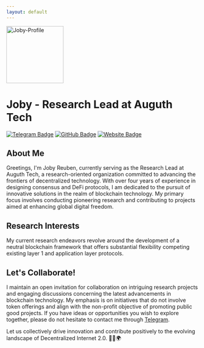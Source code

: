 ```yaml
---
layout: default
---
```


<img src="{{site.baseurl}}/assets/images/joby.png" alt="Joby-Profile" width="150" height="150">


# Joby - Research Lead at Auguth Tech

[![Telegram Badge](https://img.shields.io/badge/Telegram-Message-blue?style=for-the-badge&logo=telegram)](https://t.me/jobyreuben)
[![GitHub Badge](https://img.shields.io/badge/GitHub-Follow-<COLOR>?style=for-the-badge&logo=github)](https://github.com/jobyreuben)
[![Website Badge](https://img.shields.io/badge/Personal%20Website-Visit-ff69b4?style=for-the-badge&logo=google-chrome)](https://jobyreuben.in)

## About Me

Greetings, I'm Joby Reuben, currently serving as the Research Lead at Auguth Tech, a research-oriented organization committed to advancing the frontiers of decentralized technology. With over four years of experience in designing consensus and DeFi protocols, I am dedicated to the pursuit of innovative solutions in the realm of blockchain technology. My primary focus involves conducting pioneering research and contributing to projects aimed at enhancing global digital freedom.

## Research Interests

My current research endeavors revolve around the development of a neutral blockchain framework that offers substantial flexibility competing existing layer 1 and application layer protocols.

## Let's Collaborate!

I maintain an open invitation for collaboration on intriguing research projects and engaging discussions concerning the latest advancements in blockchain technology. My emphasis is on initiatives that do not involve token offerings and align with the non-profit objective of promoting public good projects. If you have ideas or opportunities you wish to explore together, please do not hesitate to contact me through [Telegram](https://t.me/JobyReuben).

Let us collectively drive innovation and contribute positively to the evolving landscape of Decentralized Internet 2.0. 👨‍💻🌍